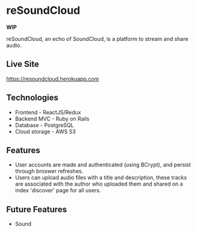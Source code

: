 <!-- Brief explanation of what the app is and does
Link to live site
Discussion of technologies used
Delve deep into ~2 features that show off your technical abilities. Discuss both the challenges faced and your brilliant solutions.
Code snippets to highlight your best code (markdown code snippets, NOT screenshots) -->


# reSoundCloud

**WIP**

reSoundCloud, an echo of SoundCloud, is a platform to stream and share audio.

## Live Site
https://resoundcloud.herokuapp.com

## Technologies
- Frontend - ReactJS/Redux
- Backend MVC - Ruby on Rails
- Database - PostgreSQL
- Cloud storage - AWS S3

## Features
- User accounts are made and authenticated (using BCrypt), and persist through broswer refreshes.
- Users can upload audio files with a title and description, these tracks are associated with the author who uploaded them and shared on a index 'discover' page for all users.

## Future Features
- Sound